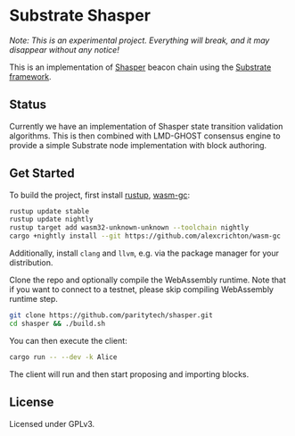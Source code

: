 # Substrate Shasper

*Note: This is an experimental project. Everything will break, and it may disappear without any notice!*

This is an implementation of [Shasper](https://github.com/ethereum/eth2.0-specs) beacon chain using the [Substrate framework](https://github.com/paritytech/substrate).

## Status

Currently we have an implementation of Shasper state transition validation algorithms. This is then combined with LMD-GHOST consensus engine to provide a simple Substrate node implementation with block authoring.

## Get Started

To build the project, first install [rustup](https://rustup.rs/), [wasm-gc](https://github.com/alexcrichton/wasm-gc):

```bash
rustup update stable
rustup update nightly
rustup target add wasm32-unknown-unknown --toolchain nightly
cargo +nightly install --git https://github.com/alexcrichton/wasm-gc
```

Additionally, install `clang` and `llvm`, e.g. via the package manager for your distribution.

Clone the repo and optionally compile the WebAssembly runtime. Note that if you want to connect to a testnet, please skip compiling WebAssembly runtime step.

```bash
git clone https://github.com/paritytech/shasper.git
cd shasper && ./build.sh
```

You can then execute the client:

```bash
cargo run -- --dev -k Alice
```

The client will run and then start proposing and importing blocks.

## License

Licensed under GPLv3.
